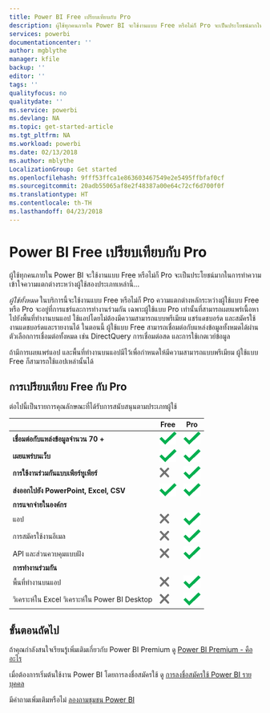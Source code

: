 ```yaml
---
title: Power BI Free เปรียบเทียบกับ Pro
description: ผู้ใช้ทุกคนภายใน Power BI จะใช้งานแบบ Free หรือไม่ก็ Pro จะเป็นประโยชน์มากในการทำความเข้าใจความแตกต่างระหว่างผู้ใช้สองประเภทเหล่านี้...
services: powerbi
documentationcenter: ''
author: mgblythe
manager: kfile
backup: ''
editor: ''
tags: ''
qualityfocus: no
qualitydate: ''
ms.service: powerbi
ms.devlang: NA
ms.topic: get-started-article
ms.tgt_pltfrm: NA
ms.workload: powerbi
ms.date: 02/13/2018
ms.author: mblythe
LocalizationGroup: Get started
ms.openlocfilehash: 9fff53ffca1e863603467549e2e5495ffbfaf0cf
ms.sourcegitcommit: 20adb55065af8e2f48387a00e64c72cf6d700f0f
ms.translationtype: HT
ms.contentlocale: th-TH
ms.lasthandoff: 04/23/2018
---
```

# <a name="power-bi-free-vs-pro"></a>Power BI Free เปรียบเทียบกับ Pro
ผู้ใช้ทุกคนภายใน Power BI จะใช้งานแบบ Free หรือไม่ก็ Pro จะเป็นประโยชน์มากในการทำความเข้าใจความแตกต่างระหว่างผู้ใช้สองประเภทเหล่านี้...

*ผู้ใช้ทั้งหมด* ในบริการนี้จะใช้งานแบบ Free หรือไม่ก็ Pro ความแตกต่างหลักระหว่างผู้ใช้แบบ Free หรือ Pro จะอยู่ที่การแชร์และการทำงานร่วมกัน เฉพาะผู้ใช้แบบ Pro เท่านั้นที่สามารถเผยแพร่เนื้อหาไปยังพื้นที่ทำงานบนแอป ใช้แอปโดยไม่ต้องมีความสามารถแบบพรีเมียม แชร์แดชบอร์ด และสมัครใช้งานแดชบอร์ดและรายงานได้ ในตอนนี้ ผู้ใช้แบบ Free สามารถเชื่อมต่อกับแหล่งข้อมูลทั้งหมดได้ผ่านตัวเลือกการเชื่อมต่อทั้งหมด เช่น DirectQuery การเชื่อมต่อสด และการใช้เกตเวย์ข้อมูล

ถ้ามีการเผยแพร่แอป และพื้นที่ทำงานบนแอปมีไว้เพื่อกำหนดให้มีความสามารถแบบพรีเมียม ผู้ใช้แบบ Free ก็สามารถใช้แอปเหล่านั้นได้

## <a name="free-vs-pro-comparison"></a>การเปรียบเทียบ Free กับ Pro
ต่อไปนี้เป็นรายการคุณลักษณะที่ได้รับการสนับสนุนตามประเภทผู้ใช้

|  | Free | Pro |
| --- | --- | --- |
| **เชื่อมต่อกับแหล่งข้อมูลจำนวน 70 +** |![](media/service-free-vs-pro/available.png "พร้อมใช้งาน") |![](media/service-free-vs-pro/available.png "พร้อมใช้งาน") |
| **เผยแพร่บนเว็บ** |![](media/service-free-vs-pro/available.png "พร้อมใช้งาน") |![](media/service-free-vs-pro/available.png "พร้อมใช้งาน") |
| **การใช้งานร่วมกันแบบเพียร์ทูเพียร์** |![](media/service-free-vs-pro/not-available.png "ไม่พร้อมใช้งาน") |![](media/service-free-vs-pro/available.png "พร้อมใช้งาน") |
| **ส่งออกไปยัง PowerPoint, Excel, CSV** |![](media/service-free-vs-pro/available.png "พร้อมใช้งาน") |![](media/service-free-vs-pro/available.png "พร้อมใช้งาน") |
| **การแจกจ่ายในองค์กร** | | |
| แอป |![](media/service-free-vs-pro/not-available.png "ไม่พร้อมใช้งาน") |![](media/service-free-vs-pro/available.png "พร้อมใช้งาน") |
| การสมัครใช้งานอีเมล |![](media/service-free-vs-pro/not-available.png "ไม่พร้อมใช้งาน") |![](media/service-free-vs-pro/available.png "พร้อมใช้งาน") |
| API และส่วนควบคุมแบบฝัง |![](media/service-free-vs-pro/not-available.png "ไม่พร้อมใช้งาน") |![](media/service-free-vs-pro/available.png "พร้อมใช้งาน") |
| **การทำงานร่วมกัน** | | |
| พื้นที่ทำงานบนแอป |![](media/service-free-vs-pro/not-available.png "ไม่พร้อมใช้งาน") |![](media/service-free-vs-pro/available.png "พร้อมใช้งาน") |
| วิเคราะห์ใน Excel วิเคราะห์ใน Power BI Desktop |![](media/service-free-vs-pro/not-available.png "ไม่พร้อมใช้งาน") |![](media/service-free-vs-pro/available.png "พร้อมใช้งาน") |

## <a name="next-steps"></a>ขั้นตอนถัดไป
ถ้าคุณกำลังสนใจเรียนรู้เพิ่มเติมเกี่ยวกับ Power BI Premium ดู [Power BI Premium - คืออะไร](service-premium.md)

เมื่อต้องการเริ่มต้นใช้งาน Power BI โดยการลงชื่อสมัครใช้ ดู [การลงชื่อสมัครใช้ Power BI รายบุคคล](service-self-service-signup-for-power-bi.md)

มีคำถามเพิ่มเติมหรือไม่ [ลองถามชุมชน Power BI](https://community.powerbi.com/)


